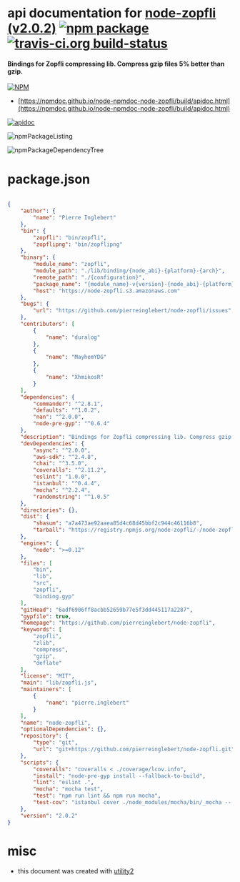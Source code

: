 # api documentation for  [node-zopfli (v2.0.2)](https://github.com/pierreinglebert/node-zopfli)  [![npm package](https://img.shields.io/npm/v/npmdoc-node-zopfli.svg?style=flat-square)](https://www.npmjs.org/package/npmdoc-node-zopfli) [![travis-ci.org build-status](https://api.travis-ci.org/npmdoc/node-npmdoc-node-zopfli.svg)](https://travis-ci.org/npmdoc/node-npmdoc-node-zopfli)
#### Bindings for Zopfli compressing lib. Compress gzip files 5% better than gzip.

[![NPM](https://nodei.co/npm/node-zopfli.png?downloads=true&downloadRank=true&stars=true)](https://www.npmjs.com/package/node-zopfli)

- [https://npmdoc.github.io/node-npmdoc-node-zopfli/build/apidoc.html](https://npmdoc.github.io/node-npmdoc-node-zopfli/build/apidoc.html)

[![apidoc](https://npmdoc.github.io/node-npmdoc-node-zopfli/build/screenCapture.buildCi.browser.%252Ftmp%252Fbuild%252Fapidoc.html.png)](https://npmdoc.github.io/node-npmdoc-node-zopfli/build/apidoc.html)

![npmPackageListing](https://npmdoc.github.io/node-npmdoc-node-zopfli/build/screenCapture.npmPackageListing.svg)

![npmPackageDependencyTree](https://npmdoc.github.io/node-npmdoc-node-zopfli/build/screenCapture.npmPackageDependencyTree.svg)



# package.json

```json

{
    "author": {
        "name": "Pierre Inglebert"
    },
    "bin": {
        "zopfli": "bin/zopfli",
        "zopflipng": "bin/zopflipng"
    },
    "binary": {
        "module_name": "zopfli",
        "module_path": "./lib/binding/{node_abi}-{platform}-{arch}",
        "remote_path": "./{configuration}",
        "package_name": "{module_name}-v{version}-{node_abi}-{platform}-{arch}.tar.gz",
        "host": "https://node-zopfli.s3.amazonaws.com"
    },
    "bugs": {
        "url": "https://github.com/pierreinglebert/node-zopfli/issues"
    },
    "contributors": [
        {
            "name": "duralog"
        },
        {
            "name": "MayhemYDG"
        },
        {
            "name": "XhmikosR"
        }
    ],
    "dependencies": {
        "commander": "^2.8.1",
        "defaults": "^1.0.2",
        "nan": "^2.0.0",
        "node-pre-gyp": "^0.6.4"
    },
    "description": "Bindings for Zopfli compressing lib. Compress gzip files 5% better than gzip.",
    "devDependencies": {
        "async": "^2.0.0",
        "aws-sdk": "^2.4.8",
        "chai": "^3.5.0",
        "coveralls": "^2.11.2",
        "eslint": "1.0.0",
        "istanbul": "^0.4.4",
        "mocha": "^2.2.4",
        "randomstring": "^1.0.5"
    },
    "directories": {},
    "dist": {
        "shasum": "a7a473ae92aaea85d4c68d45bbf2c944c46116b8",
        "tarball": "https://registry.npmjs.org/node-zopfli/-/node-zopfli-2.0.2.tgz"
    },
    "engines": {
        "node": ">=0.12"
    },
    "files": [
        "bin",
        "lib",
        "src",
        "zopfli",
        "binding.gyp"
    ],
    "gitHead": "6adf6906ff8acbb52659b77e5f3dd445117a2287",
    "gypfile": true,
    "homepage": "https://github.com/pierreinglebert/node-zopfli",
    "keywords": [
        "zopfli",
        "zlib",
        "compress",
        "gzip",
        "deflate"
    ],
    "license": "MIT",
    "main": "lib/zopfli.js",
    "maintainers": [
        {
            "name": "pierre.inglebert"
        }
    ],
    "name": "node-zopfli",
    "optionalDependencies": {},
    "repository": {
        "type": "git",
        "url": "git+https://github.com/pierreinglebert/node-zopfli.git"
    },
    "scripts": {
        "coveralls": "coveralls < ./coverage/lcov.info",
        "install": "node-pre-gyp install --fallback-to-build",
        "lint": "eslint .",
        "mocha": "mocha test",
        "test": "npm run lint && npm run mocha",
        "test-cov": "istanbul cover ./node_modules/mocha/bin/_mocha -- -R spec test"
    },
    "version": "2.0.2"
}
```



# misc
- this document was created with [utility2](https://github.com/kaizhu256/node-utility2)
